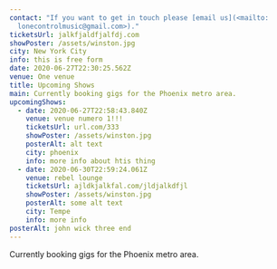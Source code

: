 ```yaml
---
contact: "If you want to get in touch please [email us](<mailto:
  lonecontrolmusic@gmail.com>)."
ticketsUrl: jalkfjaldfjalfdj.com
showPoster: /assets/winston.jpg
city: New York City
info: this is free form
date: 2020-06-27T22:30:25.562Z
venue: One venue
title: Upcoming Shows
main: Currently booking gigs for the Phoenix metro area.
upcomingShows:
  - date: 2020-06-27T22:58:43.840Z
    venue: venue numero 1!!!
    ticketsUrl: url.com/333
    showPoster: /assets/winston.jpg
    posterAlt: alt text
    city: phoenix
    info: more info about htis thing
  - date: 2020-06-30T22:59:24.061Z
    venue: rebel lounge
    ticketsUrl: ajldkjalkfal.com/jldjalkdfjl
    showPoster: /assets/winston.jpg
    posterAlt: some alt text
    city: Tempe
    info: more info
posterAlt: john wick three end
---
```

Currently booking gigs for the Phoenix metro area.